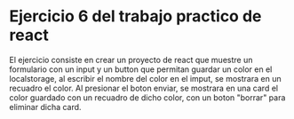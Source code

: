 # Ejercicio 6 del trabajo practico de react

El ejercicio consiste en crear un proyecto de react que muestre un formulario con un input y un button que permitan guardar un color en el localstorage, al escribir el nombre del color en el imput, se mostrara en un recuadro el color.
Al presionar el boton enviar, se mostrara en una card el color guardado con un recuadro de dicho color, con un boton "borrar" para eliminar dicha card.
